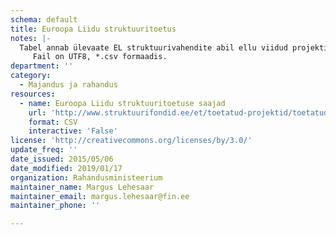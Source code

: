 ```yaml
---
schema: default
title: Euroopa Liidu struktuuritoetus
notes: |-
  Tabel annab ülevaate EL struktuurivahendite abil ellu viidud projektidest. Andmed pärinevad EL struktuuritoetuste riiklikust registrist.
     Fail on UTF8, *.csv formaadis.
department: ''
category:
  - Majandus ja rahandus
resources:
  - name: Euroopa Liidu struktuuritoetuse saajad
    url: 'http://www.struktuurifondid.ee/et/toetatud-projektid/toetatud-projektid'
    format: CSV
    interactive: 'False'
license: 'http://creativecommons.org/licenses/by/3.0/'
update_freq: ''
date_issued: 2015/05/06
date_modified: 2019/01/17
organization: Rahandusministeerium
maintainer_name: Margus Lehesaar
maintainer_email: margus.lehesaar@fin.ee
maintainer_phone: ''

---
```

